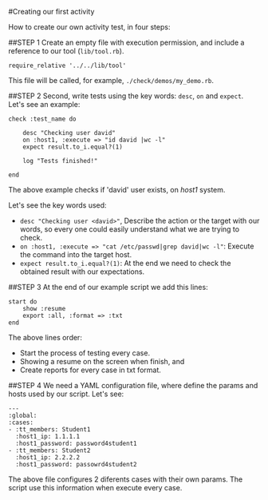 
#Creating our first activity

How to create our own activity test, in four steps:

##STEP 1
Create an empty file with execution permission, and include a 
reference to our tool (`lib/tool.rb`).

    require_relative '../../lib/tool'

This file will be called, for example, `./check/demos/my_demo.rb`.

##STEP 2
Second, write tests using the key words: `desc`, `on` and `expect`.
Let's see an example:

```
check :test_name do

	desc "Checking user david"
	on :host1, :execute => "id david |wc -l"
	expect result.to_i.equal?(1)

	log "Tests finished!"
	
end
```

The above example checks if 'david' user exists, on *host1* system.

Let's see the key words used:
* `desc "Checking user <david>"`, Describe the action or the target 
with our words, so every one could easily understand what we are trying
to check.
* `on :host1, :execute => "cat /etc/passwd|grep david|wc -l"`: Execute the command 
into the target host.
* `expect result.to_i.equal?(1)`: At the end we need to check the obtained 
result with our expectations.

##STEP 3
At the end of our example script we add this lines:
```
start do
	show :resume
	export :all, :format => :txt
end
```
The above lines order:
* Start the process of testing every case.
* Showing a resume on the screen when finish, and 
* Create reports for every case in txt format.

##STEP 4
We need a YAML configuration file, where define the params and hosts used
by our script. Let's see:

```
---
:global:
:cases:
- :tt_members: Student1
  :host1_ip: 1.1.1.1
  :host1_password: password4student1
- :tt_members: Student2
  :host1_ip: 2.2.2.2
  :host1_password: passowrd4student2
```
The above file configures 2 diferents cases with their own params. The script
use this information when execute every case.
